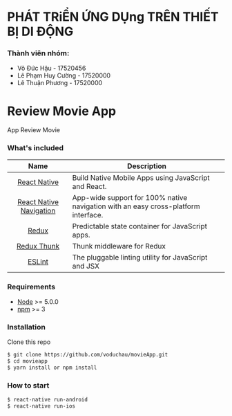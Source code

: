 # PHÁT TRiỂN ỨNG DỤng TRÊN THIẾT BỊ DI ĐỘNG
### Thành viên nhóm:

- Võ Đức Hậu - 17520456
- Lê Phạm Huy Cường - 17520000
- Lê Thuận Phương - 17520000

# Review Movie App
App Review Movie

### What's included
| Name             | Description   |
| :-------------:|--------------|
| [React Native](http://facebook.github.io/react-native/releases/0.32/) |  Build Native Mobile Apps using JavaScript and React. |
| [React Native Navigation](https://github.com/wix/react-native-navigation) | App-wide support for 100% native navigation with an easy cross-platform interface. |
| [Redux](https://nodejs.org/) | Predictable state container for JavaScript apps.  |
| [Redux Thunk](https://github.com/gaearon/redux-thunk) | Thunk middleware for Redux | 
| [ESLint](http://eslint.org/) | The pluggable linting utility for JavaScript and JSX |

### Requirements
- [Node](https://nodejs.org/) >= 5.0.0
- [npm](https://npmjs.com) >= 3

### Installation

Clone this repo

```sh
$ git clone https://github.com/voduchau/movieApp.git
$ cd movieapp
$ yarn install or npm install
```
### How to start
```sh
$ react-native run-android
$ react-native run-ios
```
